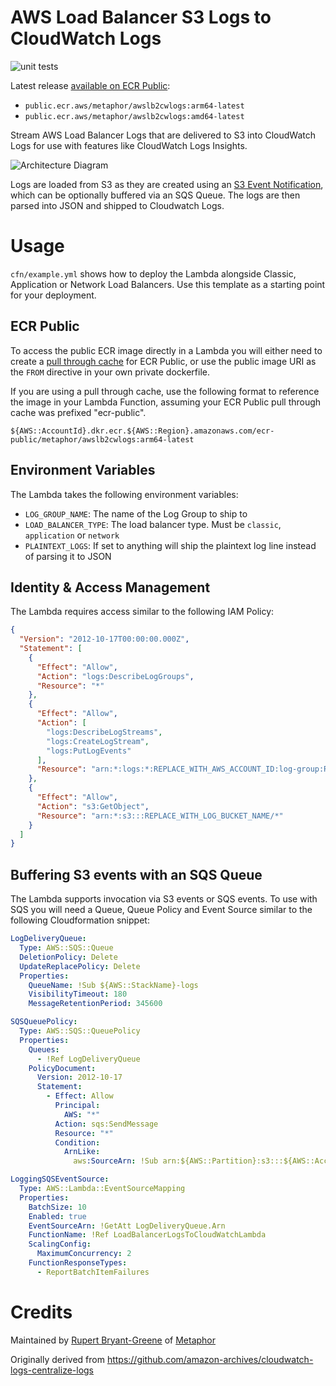 # AWS Load Balancer S3 Logs to CloudWatch Logs
![unit tests](https://github.com/rupertbg/aws-load-balancer-logs-to-cloudwatch/actions/workflows/tests.yml/badge.svg?branch=master)

Latest release [available on ECR Public](https://gallery.ecr.aws/metaphor/awslb2cwlogs):

- `public.ecr.aws/metaphor/awslb2cwlogs:arm64-latest`
- `public.ecr.aws/metaphor/awslb2cwlogs:amd64-latest`


Stream AWS Load Balancer Logs that are delivered to S3 into CloudWatch Logs for use with features like CloudWatch Logs Insights.

![Architecture Diagram](img/arch.png)

Logs are loaded from S3 as they are created using an [S3 Event Notification](https://docs.aws.amazon.com/lambda/latest/dg/with-s3.html), which can be optionally buffered via an SQS Queue. The logs are then parsed into JSON and shipped to Cloudwatch Logs.

# Usage
`cfn/example.yml` shows how to deploy the Lambda alongside Classic, Application or Network Load Balancers. Use this template as a starting point for your deployment.

## ECR Public
To access the public ECR image directly in a Lambda you will either need to create a [pull through cache](https://docs.aws.amazon.com/AmazonECR/latest/userguide/pull-through-cache.html) for ECR Public, or use the public image URI as the `FROM` directive in your own private dockerfile.

If you are using a pull through cache, use the following format to reference the image in your Lambda Function, assuming your ECR Public pull through cache was prefixed "ecr-public".

`${AWS::AccountId}.dkr.ecr.${AWS::Region}.amazonaws.com/ecr-public/metaphor/awslb2cwlogs:arm64-latest`

## Environment Variables
The Lambda takes the following environment variables:
  - `LOG_GROUP_NAME`: The name of the Log Group to ship to
  - `LOAD_BALANCER_TYPE`: The load balancer type. Must be `classic`, `application` or `network`
  - `PLAINTEXT_LOGS`: If set to anything will ship the plaintext log line instead of parsing it to JSON

## Identity & Access Management
The Lambda requires access similar to the following IAM Policy:

```json
{
  "Version": "2012-10-17T00:00:00.000Z",
  "Statement": [
    {
      "Effect": "Allow",
      "Action": "logs:DescribeLogGroups",
      "Resource": "*"
    },
    {
      "Effect": "Allow",
      "Action": [
        "logs:DescribeLogStreams",
        "logs:CreateLogStream",
        "logs:PutLogEvents"
      ],
      "Resource": "arn:*:logs:*:REPLACE_WITH_AWS_ACCOUNT_ID:log-group:REPLACE_WITH_LOG_GROUP_NAME"
    },
    {
      "Effect": "Allow",
      "Action": "s3:GetObject",
      "Resource": "arn:*:s3:::REPLACE_WITH_LOG_BUCKET_NAME/*"
    }
  ]
}
```

## Buffering S3 events with an SQS Queue
The Lambda supports invocation via S3 events or SQS events. To use with SQS you will need a Queue, Queue Policy and Event Source similar to the following Cloudformation snippet:

```yaml
LogDeliveryQueue:
  Type: AWS::SQS::Queue
  DeletionPolicy: Delete
  UpdateReplacePolicy: Delete
  Properties:
    QueueName: !Sub ${AWS::StackName}-logs
    VisibilityTimeout: 180
    MessageRetentionPeriod: 345600

SQSQueuePolicy:
  Type: AWS::SQS::QueuePolicy
  Properties:
    Queues:
      - !Ref LogDeliveryQueue
    PolicyDocument:
      Version: 2012-10-17
      Statement:
        - Effect: Allow
          Principal:
            AWS: "*"
          Action: sqs:SendMessage
          Resource: "*"
          Condition:
            ArnLike:
              aws:SourceArn: !Sub arn:${AWS::Partition}:s3:::${AWS::AccountId}-${AWS::StackName}

LoggingSQSEventSource:
  Type: AWS::Lambda::EventSourceMapping
  Properties:
    BatchSize: 10
    Enabled: true
    EventSourceArn: !GetAtt LogDeliveryQueue.Arn
    FunctionName: !Ref LoadBalancerLogsToCloudWatchLambda
    ScalingConfig:
      MaximumConcurrency: 2
    FunctionResponseTypes:
      - ReportBatchItemFailures
```

# Credits
Maintained by [Rupert Bryant-Greene](https://github.com/rupertbg) of [Metaphor](https://github.com/metaphor-cloud)

Originally derived from https://github.com/amazon-archives/cloudwatch-logs-centralize-logs
